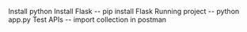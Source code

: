 Install python
Install Flask 
-- pip install Flask
Running project 
-- python app.py
Test APIs
-- import collection in postman